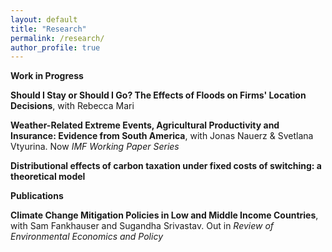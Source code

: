 ```yaml
---
layout: default
title: "Research"
permalink: /research/
author_profile: true
---
```



**Work in Progress**

**Should I Stay or Should I Go? The Effects of Floods on Firms' Location Decisions**, with Rebecca Mari

**Weather-Related Extreme Events, Agricultural Productivity and Insurance: Evidence from South America**, with Jonas Nauerz & Svetlana Vtyurina. Now _IMF Working Paper Series_

**Distributional effects of carbon taxation under fixed costs of switching: a theoretical model**


**Publications**


**Climate Change Mitigation Policies in Low and Middle Income Countries**, with Sam Fankhauser and Sugandha Srivastav. Out in _Review of Environmental Economics and Policy_ 
